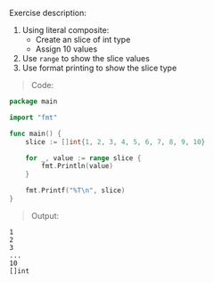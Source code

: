 Exercise description:
1. Using literal composite:
    - Create an slice of int type
    - Assign 10 values 
2. Use `range` to show the slice values
3. Use format printing to show the slice type

> Code:
```go
package main

import "fmt"

func main() {
	slice := []int{1, 2, 3, 4, 5, 6, 7, 8, 9, 10}

	for _, value := range slice {
		fmt.Println(value)
	}

	fmt.Printf("%T\n", slice)
}
```

> Output:
```console
1
2
3
...
10
[]int
```